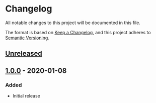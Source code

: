# Changelog
All notable changes to this project will be documented in this file.

The format is based on [Keep a Changelog](https://keepachangelog.com/en/1.0.0/),
and this project adheres to [Semantic Versioning](https://semver.org/spec/v2.0.0.html).

## [Unreleased]

## [1.0.0] - 2020-01-08
### Added
- Initial release

[Unreleased]: https://github.com/Minivera/testifyjs/compare/v1.0.0...HEAD
[1.0.0]: https://github.com/Minivera/testifyjs/releases/tag/v1.0.0
